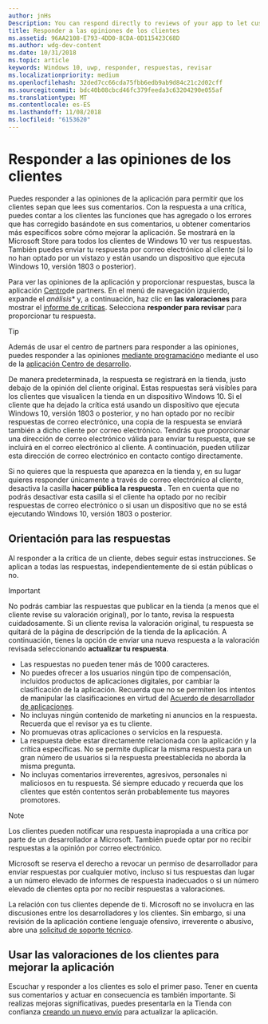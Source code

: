 ```yaml
---
author: jnHs
Description: You can respond directly to reviews of your app to let customers know you’re listening to their feedback.
title: Responder a las opiniones de los clientes
ms.assetid: 96AA2108-E793-4DD0-8CDA-0D115423C68D
ms.author: wdg-dev-content
ms.date: 10/31/2018
ms.topic: article
keywords: Windows 10, uwp, responder, respuestas, revisar
ms.localizationpriority: medium
ms.openlocfilehash: 32ded7cc66cda75fbb6edb9ab9d84c21c2d02cff
ms.sourcegitcommit: bdc40b08cbcd46fc379feeda3c63204290e055af
ms.translationtype: MT
ms.contentlocale: es-ES
ms.lasthandoff: 11/08/2018
ms.locfileid: "6153620"
---
```

# <a name="respond-to-customer-reviews"></a>Responder a las opiniones de los clientes


Puedes responder a las opiniones de la aplicación para permitir que los clientes sepan que lees sus comentarios. Con la respuesta a una crítica, puedes contar a los clientes las funciones que has agregado o los errores que has corregido basándote en sus comentarios, u obtener comentarios más específicos sobre cómo mejorar la aplicación. Se mostrará en la Microsoft Store para todos los clientes de Windows 10 ver tus respuestas. También puedes enviar tu respuesta por correo electrónico al cliente (si lo no han optado por un vistazo y están usando un dispositivo que ejecuta Windows 10, versión 1803 o posterior).

Para ver las opiniones de la aplicación y proporcionar respuestas, busca la aplicación [Centro](https://partner.microsoft.com/dashboard)de partners. En el menú de navegación izquierdo, expande el *análisis** y, a continuación, haz clic en **las valoraciones** para mostrar el [informe de críticas](reviews-report.md). Selecciona **responder para revisar** para proporcionar tu respuesta.

> [!TIP]
> Además de usar el centro de partners para responder a las opiniones, puedes responder a las opiniones [mediante programación](../monetize/submit-responses-to-app-reviews.md)o mediante el uso de la [aplicación Centro de desarrollo](https://www.microsoft.com/store/apps/dev-center/9nblggh4r5ws).

De manera predeterminada, la respuesta se registrará en la tienda, justo debajo de la opinión del cliente original. Estas respuestas será visibles para los clientes que visualicen la tienda en un dispositivo Windows 10. Si el cliente que ha dejado la crítica está usando un dispositivo que ejecuta Windows 10, versión 1803 o posterior, y no han optado por no recibir respuestas de correo electrónico, una copia de la respuesta se enviará también a dicho cliente por correo electrónico.  Tendrás que proporcionar una dirección de correo electrónico válida para enviar tu respuesta, que se incluirá en el correo electrónico al cliente. A continuación, pueden utilizar esta dirección de correo electrónico en contacto contigo directamente.

Si no quieres que la respuesta que aparezca en la tienda y, en su lugar quieres responder únicamente a través de correo electrónico al cliente, desactiva la casilla **hacer pública la respuesta** . Ten en cuenta que no podrás desactivar esta casilla si el cliente ha optado por no recibir respuestas de correo electrónico o si usan un dispositivo que no se está ejecutando Windows 10, versión 1803 o posterior.

## <a name="guidelines-for-responses"></a>Orientación para las respuestas

Al responder a la crítica de un cliente, debes seguir estas instrucciones. Se aplican a todas las respuestas, independientemente de si están públicas o no.

> [!IMPORTANT]
> No podrás cambiar las respuestas que publicar en la tienda (a menos que el cliente revise su valoración original), por lo tanto, revisa la respuesta cuidadosamente. Si un cliente revisa la valoración original, tu respuesta se quitará de la página de descripción de la tienda de la aplicación. A continuación, tienes la opción de enviar una nueva respuesta a la valoración revisada seleccionando **actualizar tu respuesta**.

-   Las respuestas no pueden tener más de 1000 caracteres.
-   No puedes ofrecer a los usuarios ningún tipo de compensación, incluidos productos de aplicaciones digitales, por cambiar la clasificación de la aplicación. Recuerda que no se permiten los intentos de manipular las clasificaciones en virtud del [Acuerdo de desarrollador de aplicaciones](https://docs.microsoft.com/legal/windows/agreements/app-developer-agreement).
-   No incluyas ningún contenido de marketing ni anuncios en la respuesta. Recuerda que el revisor ya es tu cliente.
-   No promuevas otras aplicaciones o servicios en la respuesta.
-   La respuesta debe estar directamente relacionada con la aplicación y la crítica específicas. No se permite duplicar la misma respuesta para un gran número de usuarios si la respuesta preestablecida no aborda la misma pregunta.
-   No incluyas comentarios irreverentes, agresivos, personales ni maliciosos en tu respuesta. Sé siempre educado y recuerda que los clientes que estén contentos serán probablemente tus mayores promotores.

> [!NOTE]
> Los clientes pueden notificar una respuesta inapropiada a una crítica por parte de un desarrollador a Microsoft. También puede optar por no recibir respuestas a la opinión por correo electrónico.
>
> Microsoft se reserva el derecho a revocar un permiso de desarrollador para enviar respuestas por cualquier motivo, incluso si tus respuestas dan lugar a un número elevado de informes de respuesta inadecuados o si un número elevado de clientes opta por no recibir respuestas a valoraciones.

La relación con tus clientes depende de ti. Microsoft no se involucra en las discusiones entre los desarrolladores y los clientes. Sin embargo, si una revisión de la aplicación contiene lenguaje ofensivo, irreverente o abusivo, abre una [solicitud de soporte técnico](http://go.microsoft.com/fwlink/p/?LinkID=401178).


## <a name="use-customer-reviews-to-improve-your-app"></a>Usar las valoraciones de los clientes para mejorar la aplicación

Escuchar y responder a los clientes es solo el primer paso. Tener en cuenta sus comentarios y actuar en consecuencia es también importante. Si realizas mejoras significativas, puedes presentarla en la Tienda con confianza [creando un nuevo envío](app-submissions.md) para actualizar la aplicación.
